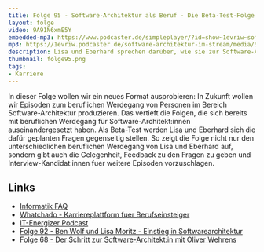 ```yaml
---
title: Folge 95 - Software-Architektur als Beruf - Die Beta-Test-Folge
layout: folge
video: 9A91N6xmE5Y
embedded-mp3: https://www.podcaster.de/simpleplayer/?id=show~1evriw~software-architektur-im-stream~pod-166455b1a99f5c702e6f2bc896&v=1639152526
mp3: https://1evriw.podcaster.de/software-architektur-im-stream/media/SoftwareArchitekturAlsBeruf.mp3
description: Lisa und Eberhard sprechen darüber, wie sie zur Software-Architektur gekommen sind.
thumbnail: folge95.png
tags:
- Karriere
---
```


In dieser Folge wollen wir ein neues Format ausprobieren: In Zukunft
wollen wir Episoden zum beruflichen Werdegang von Personen im Bereich
Software-Architektur produzieren. Das vertieft die Folgen, die sich
bereits mit beruflichen Werdegang für Software-Architekt:innen
auseinandergesetzt haben. Als Beta-Test werden Lisa und Eberhard sich
die dafür geplanten Fragen gegenseitig stellen. So zeigt die Folge
nicht nur den unterschiedlichen beruflichen Werdegang von Lisa und
Eberhard auf, sondern gibt auch die Gelegenheit, Feedback zu den
Fragen zu geben und Interview-Kandidat:innen fuer weitere Episoden
vorzuschlagen.

## Links

* [Informatik FAQ](https://github.com/ewolff/InformatikFAQ)
* [Whatchado - Karriereplattform fuer Berufseinsteiger](https://www.whatchado.com)
* [IT-Energizer Podcast](https://itcareerenergizer.com/interview)
* [Folge 92 - Ben Wolf und Lisa Moritz - Einstieg in Softwarearchitektur](/2021/11/19/folge92.html)
* [Folge 68 - Der Schritt zur Software-Architekt:in mit Oliver Wehrens](/2021/07/23/folge68.html)
